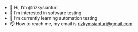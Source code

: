 - 👋 Hi, I’m @rizkysianturi
- 👀 I’m interested in software testing.
- 🌱 I’m currently learning automation testing
- 📫 How to reach me, my email is rizkymsianturi@gmail.com

<!---
rizkysianturi/rizkysianturi is a ✨ special ✨ repository because its `README.md` (this file) appears on your GitHub profile.
You can click the Preview link to take a look at your changes.
--->
